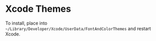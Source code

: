 # Xcode Themes

To install, place into `~/Library/Developer/Xcode/UserData/FontAndColorThemes` and restart Xcode.

